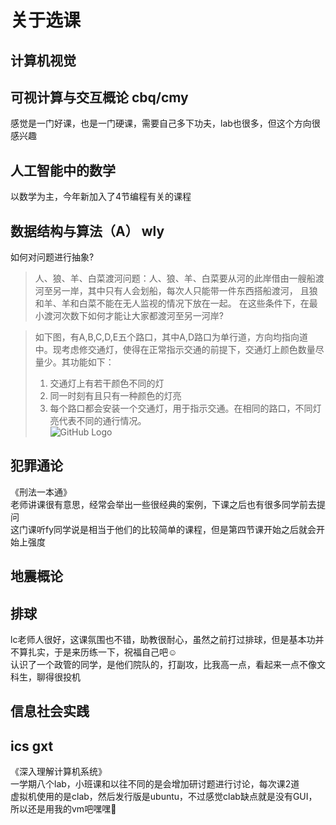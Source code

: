 # **关于选课**
## 计算机视觉 

## 可视计算与交互概论 cbq/cmy
感觉是一门好课，也是一门硬课，需要自己多下功夫，lab也很多，但这个方向很感兴趣

## 人工智能中的数学
以数学为主，今年新加入了4节编程有关的课程

## 数据结构与算法（A） wly
如何对问题进行抽象?  
>人、狼、羊、白菜渡河问题：人、狼、羊、白菜要从河的此岸借由一艘船渡河至另一岸，其中只有人会划船，每次人只能带一件东西搭船渡河， 且狼和羊、羊和白菜不能在无人监视的情况下放在一起。 在这些条件下，在最小渡河次数下如何才能让大家都渡河至另一河岸?

>如下图，有A,B,C,D,E五个路口，其中A,D路口为单行道，方向均指向道中。现考虑修交通灯，使得在正常指示交通的前提下，交通灯上颜色数量尽量少。其功能如下：  
>1. 交通灯上有若干颜色不同的灯  
>2. 同一时刻有且只有一种颜色的灯亮
>3. 每个路口都会安装一个交通灯，用于指示交通。在相同的路口，不同灯亮代表不同的通行情况。  
>![GitHub Logo](https://img2024.cnblogs.com/blog/3515505/202409/3515505-20240909154541588-673813788.png)


## 犯罪通论
《刑法一本通》  
老师讲课很有意思，经常会举出一些很经典的案例，下课之后也有很多同学前去提问  
这门课听fy同学说是相当于他们的比较简单的课程，但是第四节课开始之后就会开始上强度  

## 地震概论

## 排球
lc老师人很好，这课氛围也不错，助教很耐心，虽然之前打过排球，但是基本功并不算扎实，于是来历练一下，祝福自己吧☺️  
认识了一个政管的同学，是他们院队的，打副攻，比我高一点，看起来一点不像文科生，聊得很投机

## 信息社会实践

## ics gxt
《深入理解计算机系统》  
一学期八个lab，小班课和以往不同的是会增加研讨题进行讨论，每次课2道  
虚拟机使用的是clab，然后发行版是ubuntu，不过感觉clab缺点就是没有GUI，所以还是用我的vm吧嘿嘿🤪






